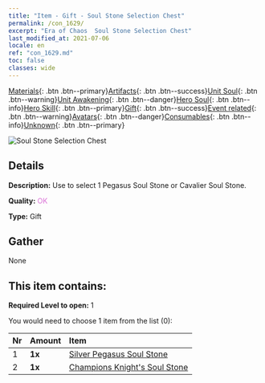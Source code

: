 ```yaml
---
title: "Item - Gift - Soul Stone Selection Chest"
permalink: /con_1629/
excerpt: "Era of Chaos  Soul Stone Selection Chest"
last_modified_at: 2021-07-06
locale: en
ref: "con_1629.md"
toc: false
classes: wide
---
```

 [Materials](/Items/){: .btn .btn--primary}[Artifacts](/Items/Artifacts/){: .btn .btn--success}[Unit Soul](/Items/UnitSoul/){: .btn .btn--warning}[Unit Awakening](/Items/UnitAwakening/){: .btn .btn--danger}[Hero Soul](/Items/HeroSoul/){: .btn .btn--info}[Hero Skill](/Items/HeroSkill/){: .btn .btn--primary}[Gift](/Items/Gift/){: .btn .btn--success}[Event related](/Items/Events/){: .btn .btn--warning}[Avatars](/Items/Avatars/){: .btn .btn--danger}[Consumables](/Items/Consumables/){: .btn .btn--info}[Unknown](/Items/Unknown/){: .btn .btn--primary}

 ![Soul Stone Selection Chest](/images/t/i_907245.png)

## Details
 **Description:** Use to select 1 Pegasus Soul Stone or Cavalier Soul Stone.

 **Quality:** <span style="color: #DA70D6">OK</span>

 **Type:** Gift

## Gather

  None

## This item contains:

 **Required Level to open:** 1

 You would need to choose 1 item from the list (0):

  | Nr | Amount |     Item    |
  |:---|:-------|:------------|
  | 1 |  **1x** | [Silver Pegasus Soul Stone](/Items/unt_292/) |  | 
  | 2 |  **1x** | [Champions Knight's Soul Stone](/Items/unt_287/) |  | 
